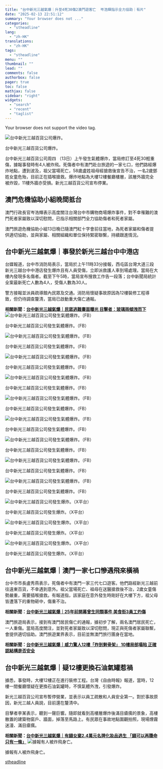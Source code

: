 ```yaml
---
title: "台中新光三越氣爆｜升至4死30傷2澳門遊客亡  岑浩輝指示全力協助｜有片"
date: "2025-02-13 22:51:12"
summary: "Your browser does not ..."
categories:
  - "stheadline"
lang:
  - "zh-HK"
translations:
  - "zh-HK"
tags:
  - "stheadline"
menu: ""
thumbnail: ""
lead: ""
comments: false
authorbox: false
pager: true
toc: false
mathjax: false
sidebar: "right"
widgets:
  - "search"
  - "recent"
  - "taglist"
---
```


Your browser does not support the video tag.



![台中新光三越百貨公司爆炸。](https://image.stheadline.com/f/680p0/0x0/100/none/901ea040435608c8d7f058039b4712cc/stheadline/inewsmedia/20250213/_2025021313082436565.jpg)

台中新光三越百貨公司爆炸。




台中新光三越百貨公司周四 （13日）上午發生氣體爆炸，當局修訂至4死30輕重傷，據報事發時有4人被炸飛。死傷者中有澳門赴台旅遊的一家七口，他們路經爆炸地點，遭到波及，祖父當場死亡，58歲盧姓祖母經搶救後宣告不治，一名2歲鄧姓女童危殆，目前正在插喉搶救。爆炸地點為大樓12樓餐廳樓層，該層外牆完全被炸毀，11樓外牆亦受損。新光三越百貨公司宣布停業。

澳門危機協助小組晚間抵台
------------

澳門行政長官岑浩輝表示高度關注台灣台中市購物商場爆炸事件，對不幸罹難的澳門死者家屬致以深切慰問，已指示相關部門全力協助傷者和死者家屬。

澳門旅遊危機協助小組13日晚已隨澳門紅十字會前往當地，為死者家屬和傷者提供適切協助，並與家屬、相關組織和單位保持緊密聯繫，持續跟進情況。

台中新光三越氣爆｜事發於新光三越台中中港店
---------------------

台媒報道，台中市消防局表示，當局於上午11時33分接報，西屯區台灣大道三段新光三越台中中港店發生爆炸且有人員受傷，立即派救護人車到場處理。當局在大樓內發現多名傷者。截至下午5時，當局宣布搜救工作告一段落；台中新聞局統計全案最新死亡人數為4人，受傷人數為30人。

警方接報並派員疏導館內民眾及交通。消防局懷疑事故原因為12樓裝修工程導致，但仍待調查釐清，當局已啟動重大傷亡通報。

**相關新聞：[台中新光三越氣爆｜民眾逃難畫面曝光 目擊者：玻璃雨傾洩而下](https://www.stheadline.com/china-taiwan/3428409/%E5%8F%B0%E4%B8%AD%E6%96%B0%E5%85%89%E4%B8%89%E8%B6%8A%E7%88%86%E7%82%B8%E6%B0%91%E7%9C%BE%E9%80%83%E9%9B%A3%E7%95%AB%E9%9D%A2%E6%9B%9D%E5%85%89-%E7%9B%AE%E6%93%8A%E8%80%85%E7%8E%BB%E7%92%83%E9%9B%A8%E5%82%BE%E6%B4%A9%E8%80%8C%E4%B8%8B)**
 ![台中新光三越百貨公司發生氣體爆炸。（FB）](https://image.hkhl.hk/f/1024p0/0x0/100/none/4325b8202f002a0aab566aa2ba17cb6f/2025-02/13022025_024.jpg)


台中新光三越百貨公司發生氣體爆炸。（FB）



 ![台中新光三越百貨公司發生氣體爆炸。（FB）](https://image.hkhl.hk/f/1024p0/0x0/100/none/803accdeee9a79fbe4bde8dc4923045b/2025-02/13022025_025.jpg)


台中新光三越百貨公司發生氣體爆炸。（FB）



 ![台中新光三越百貨公司發生氣體爆炸。（FB）](https://image.hkhl.hk/f/1024p0/0x0/100/none/65674a3c2c23a2c188369614ced7ed2a/2025-02/13022025_026.jpg)


台中新光三越百貨公司發生氣體爆炸。（FB）



 ![台中新光三越百貨公司發生氣體爆炸。（FB）](https://image.hkhl.hk/f/1024p0/0x0/100/none/441b97fed9bc79d780a362a222e9d6b0/2025-02/13022025_027.jpg)


台中新光三越百貨公司發生氣體爆炸。（FB）



 ![台中新光三越百貨公司發生氣體爆炸。（FB）](https://image.hkhl.hk/f/1024p0/0x0/100/none/22b5f0c865a230fb75d9699c0329866c/2025-02/13022025_030_FB.jpg)


台中新光三越百貨公司發生氣體爆炸。（FB）



 ![台中新光三越百貨公司發生氣體爆炸。（FB）](https://image.hkhl.hk/f/1024p0/0x0/100/none/481af6f13653f6e2d6932aec3cf36c54/2025-02/13022025_031_FB.jpg)


台中新光三越百貨公司發生氣體爆炸。（FB）



 ![台中新光三越百貨公司發生氣體爆炸。（FB）](https://image.hkhl.hk/f/1024p0/0x0/100/none/40ef4b97348fd98d54042704855e852d/2025-02/13022025_032_FB.jpg)


台中新光三越百貨公司發生氣體爆炸。（FB）



 ![台中新光三越百貨公司發生氣體爆炸。（FB）](https://image.hkhl.hk/f/1024p0/0x0/100/none/6f3f9ef64ac9745788244273bcd94616/2025-02/13022025_033_FB.jpg)


台中新光三越百貨公司發生氣體爆炸。（FB）



 ![台中新光三越百貨公司發生氣體爆炸。（FB）](https://image.hkhl.hk/f/1024p0/0x0/100/none/e114262aa539d7038a13eb3cefa97d5b/2025-02/13022025_034_FB.jpg)


台中新光三越百貨公司發生氣體爆炸。（FB）



 ![台中新光三越百貨公司發生爆炸。（X平台）](https://image.hkhl.hk/f/1024p0/0x0/100/none/4f0d634c7558faa819db3d02289746ea/2025-02/13022025_036_X.jpeg)


台中新光三越百貨公司發生爆炸。（X平台）



 ![台中新光三越百貨公司發生爆炸。（X平台）](https://image.hkhl.hk/f/1024p0/0x0/100/none/732f6d865aa8efbf36597e6dccc9e662/2025-02/13022025_037_X.jpeg)


台中新光三越百貨公司發生爆炸。（X平台）



 ![台中新光三越百貨公司發生爆炸。（X平台）](https://image.hkhl.hk/f/1024p0/0x0/100/none/6f7782cfff2e0ef8f93ee076cf57565b/2025-02/13022025_038_X.jpeg)


台中新光三越百貨公司發生爆炸。（X平台）




台中新光三越氣爆｜澳門一家七口慘遇飛來橫禍
---------------------

台中市市長盧秀燕表示，死傷者中有澳門一家三代七口遊客。他們路經新光三越前往遠東百貨，不幸遇到意外。祖父當場死亡、祖母在送醫搶救後不治，2歲女童傷勢嚴重，需要插喉搶救。有報道指，該家庭在意外發生時剛好在大樓下方，祖父母皆遭落下的重物砸中，傷重不治。

**相關新聞：[台中新光三越氣爆｜25年前開幕曾生同類事件 美食街3員工灼傷](https://www.stheadline.com/china-taiwan/3428485/%E5%8F%B0%E4%B8%AD%E6%96%B0%E5%85%89%E4%B8%89%E8%B6%8A%E6%B0%A3%E7%88%8625%E5%B9%B4%E5%89%8D%E9%96%8B%E5%B9%95%E6%9B%BE%E7%94%9F%E5%90%8C%E9%A1%9E%E4%BA%8B%E4%BB%B6-%E7%BE%8E%E9%A3%9F%E8%A1%973%E5%93%A1%E5%B7%A5%E7%81%BC%E5%82%B7)**

澳門旅遊局表示，接到有澳門居民傷亡的通報，據初步了解，兩名澳門居民死亡，一人重傷。當局高度關注，並對死者家屬致以深切慰問，現正與死傷者家屬聯繫，會提供適切協助。澳門旅遊業界表示，目前並無澳門旅行團身在當地。

**相關新聞：[台中新光三越氣爆｜威力驚人12樓「炸到剩骨架」 10樓局部塌陷 正確認結構是否安全](https://www.stheadline.com/china-taiwan/3428430/%E5%8F%B0%E4%B8%AD%E6%96%B0%E5%85%89%E4%B8%89%E8%B6%8A%E6%B0%A3%E7%88%86%E5%A8%81%E5%8A%9B%E9%A9%9A%E4%BA%BA12%E6%A8%93%E7%82%B8%E5%88%B0%E5%89%A9%E9%AA%A8%E6%9E%B6-%E7%99%BE%E8%B2%A8%E5%A4%A7%E6%A8%93%E6%90%96%E6%90%96%E6%AC%B2%E5%A2%9C-%E6%AD%A3%E7%A2%BA%E8%AA%8D%E7%B5%90%E6%A7%8B%E6%98%AF%E5%90%A6%E5%AE%89%E5%85%A8)**

台中新光三越氣爆｜疑12樓更換石油氣罐惹禍
---------------------

據悉，事發時，大樓12樓正在進行裝修工程。台灣《自由時報》報道，當時，12樓一間餐廳懷疑在更換石油氣罐時，不慎氣體外洩，引發爆炸。

新光三越百貨公司宣布暫停營業，並表示以員工疏散和人員安全第一。對於事故原因，新光三越人員說，目前還在釐清中。

目擊者李某表示，聽到一聲巨響。隨即就看到高樓層爆炸後滿目瘡痍的景象，高樓散置的建築物窗戶、牆面，掉落至馬路上。有民眾在事故地點圍觀拍照，現場煙霧迷漫、滿目瘡痍。

**相關新聞：[台中新光三越氣爆｜有錢女棄2.4萬元名牌化妝品逃生 「錢可以再賺命只有一條」](https://www.stheadline.com/china-taiwan/3428451/%E5%8F%B0%E4%B8%AD%E6%96%B0%E5%85%89%E4%B8%89%E8%B6%8A%E6%B0%A3%E7%88%86%E6%9C%89%E9%8C%A2%E5%A5%B3%E6%A3%8424%E8%90%AC%E5%85%83%E5%90%8D%E7%89%8C%E5%8C%96%E5%A6%9D%E5%93%81%E9%80%83%E7%94%9F-%E9%8C%A2%E5%8F%AF%E4%BB%A5%E5%86%8D%E8%B3%BA%E5%91%BD%E5%8F%AA%E6%9C%89%E4%B8%80%E6%A2%9D)**
 ![據報有人被炸飛身亡。](https://image.hkhl.hk/f/1024p0/0x0/100/none/d7d877c1e9ade492313ee1e9f6f56a85/2025-02/13022025_039.jpeg)


據報有人被炸飛身亡。

[stheadline](https://std.stheadline.com/realtime/article/2052526/即時-中國-台中新光三越氣爆-升至4死30傷2澳門遊客亡-岑浩輝指示全力協助-有片)
